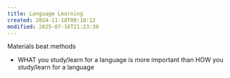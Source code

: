 ```yaml
---
title: Language Learning
created: 2024-11-18T09:18:12
modified: 2025-07-16T21:23:30
---
```


Materials beat methods

* WHAT you study/learn for a language is more important than HOW you study/learn for a language
